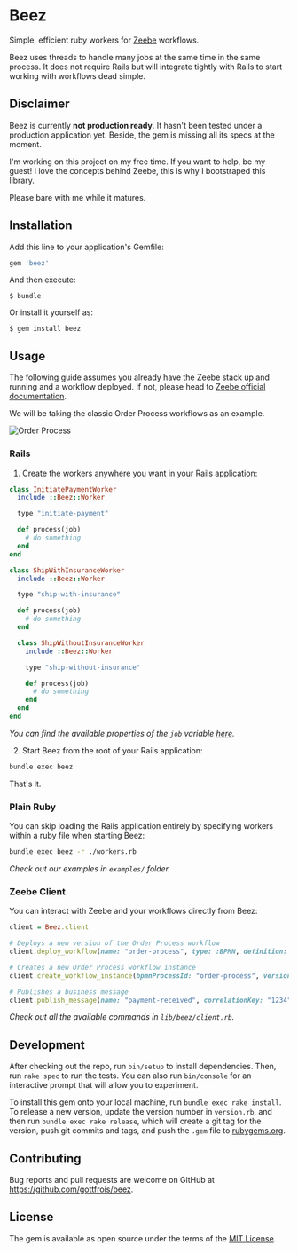 # Beez

Simple, efficient ruby workers for [Zeebe](https://zeebe.io/) workflows.

Beez uses threads to handle many jobs at the same time in the same process. It
does not require Rails but will integrate tightly with Rails to start working
with workflows dead simple.

## Disclaimer

Beez is currently **not production ready**. It hasn't been tested under a
production application yet. Beside, the gem is missing all its specs at the
moment.

I'm working on this project on my free time. If you want to help, be my guest! I
love the concepts behind Zeebe, this is why I bootstraped this library.

Please bare with me while it matures.

## Installation

Add this line to your application's Gemfile:

```ruby
gem 'beez'
```

And then execute:

    $ bundle

Or install it yourself as:

    $ gem install beez

## Usage

The following guide assumes you already have the Zeebe stack up and running and
a workflow deployed. If not, please head to [Zeebe official documentation](https://docs.zeebe.io/).

We will be taking the classic Order Process workflows as an example.

![Order Process](https://docs.zeebe.io/getting-started/img/tutorial-3.0-complete-workflow.png)

### Rails

1. Create the workers anywhere you want in your Rails application:

```ruby
class InitiatePaymentWorker
  include ::Beez::Worker

  type "initiate-payment"

  def process(job)
    # do something
  end
end

class ShipWithInsuranceWorker
  include ::Beez::Worker

  type "ship-with-insurance"

  def process(job)
    # do something
  end

  class ShipWithoutInsuranceWorker
    include ::Beez::Worker

    type "ship-without-insurance"

    def process(job)
      # do something
    end
  end
end
```

*You can find the available properties of the `job` variable [here](https://github.com/zeebe-io/zeebe-client-ruby/blob/master/lib/zeebe/client/proto/gateway_pb.rb#L20-L32).*

2. Start Beez from the root of your Rails application:

```sh
bundle exec beez
```

That's it.

### Plain Ruby

You can skip loading the Rails application entirely by specifying workers within
a ruby file when starting Beez:

```sh
bundle exec beez -r ./workers.rb
```

*Check out our examples in `examples/` folder.*

### Zeebe Client

You can interact with Zeebe and your workflows directly from Beez:

```ruby
client = Beez.client

# Deploys a new version of the Order Process workflow
client.deploy_workflow(name: "order-process", type: :BPMN, definition: File.read('./bnmn/order-process.bpmn'))

# Creates a new Order Process workflow instance
client.create_workflow_instance(bpmnProcessId: "order-process", version: 1, variables: { orderId: "1234", orderValue: 94 }.to_json)

# Publishes a business message
client.publish_message(name: "payment-received", correlationKey: "1234")
```

*Check out all the available commands in `lib/beez/client.rb`.*

## Development

After checking out the repo, run `bin/setup` to install dependencies. Then, run `rake spec` to run the tests. You can also run `bin/console` for an interactive prompt that will allow you to experiment.

To install this gem onto your local machine, run `bundle exec rake install`. To release a new version, update the version number in `version.rb`, and then run `bundle exec rake release`, which will create a git tag for the version, push git commits and tags, and push the `.gem` file to [rubygems.org](https://rubygems.org).

## Contributing

Bug reports and pull requests are welcome on GitHub at https://github.com/gottfrois/beez.

## License

The gem is available as open source under the terms of the [MIT License](https://opensource.org/licenses/MIT).
